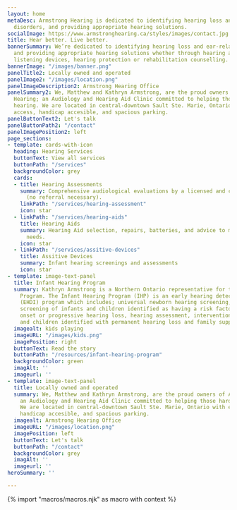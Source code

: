 ```yaml
---
layout: home
metaDesc: Armstrong Hearing is dedicated to identifying hearing loss and ear-related
  disorders, and providing appropriate hearing solutions.
socialImage: https://www.armstronghearing.ca/styles/images/contact.jpg
title: Hear better. Live better.
bannerSummary: We’re dedicated to identifying hearing loss and ear-related disorders,
  and providing appropriate hearing solutions whether through hearing aids, assistive
  listening devices, hearing protection or rehabilitation counselling.
bannerImage: "/images/banner.png"
panelTitle2: Locally owned and operated
panelImage2: "/images/location.png"
panelImageDescription2: Armstrong Hearing Office
panelSummary2: We, Matthew and Kathryn Armstrong, are the proud owners of Armstrong
  Hearing; an Audiology and Hearing Aid Clinic committed to helping those hard of
  hearing. We are located in central-downtown Sault Ste. Marie, Ontario with easy
  access, handicap accesible, and spacious parking.
panelButtonText2: Let's talk
panelButtonPath2: "/contact"
panelImagePosition2: left
page_sections:
- template: cards-with-icon
  heading: Hearing Services
  buttonText: View all services
  buttonPath: "/services"
  backgroundColor: grey
  cards:
  - title: Hearing Assessments
    summary: Comprehensive audiological evaluations by a licensed and certified audiologist
      (no referral necessary).
    linkPath: "/services/hearing-assessment"
    icon: star
  - linkPath: "/services/hearing-aids"
    title: Hearing Aids
    summary: Hearing Aid selection, repairs, batteries, and advice to meet individual
      needs.
    icon: star
  - linkPath: "/services/assitive-devices"
    title: Assitive Devices
    summary: Infant hearing screenings and assessments
    icon: star
- template: image-text-panel
  title: Infant Hearing Program
  summary: Kathryn Armstrong is a Northern Ontario representative for the Infant Hearing
    Program. The Infant Hearing Program (IHP) is an early hearing detection and intervention
    (EHDI) program which includes; universal newborn hearing screening, surveillance
    screening of infants and children identified as having a risk factor(s) for late
    onset or progressive hearing loss, hearing assessment, intervention for infants
    and children identified with permanent hearing loss and family support.
  imagealt: kids playing
  imageURL: "/images/kids.png"
  imagePosition: right
  buttonText: Read the story
  buttonPath: "/resources/infant-hearing-program"
  backgroundColor: green
  imagAlt: ''
  imageurl: ''
- template: image-text-panel
  title: Locally owned and operated
  summary: We, Matthew and Kathryn Armstrong, are the proud owners of Armstrong Hearing;
    an Audiology and Hearing Aid Clinic committed to helping those hard of hearing.
    We are located in central-downtown Sault Ste. Marie, Ontario with easy access,
    handicap accesible, and spacious parking.
  imagealt: Armstrong Hearing Office
  imageURL: "/images/location.png"
  imagePosition: left
  buttonText: Let's talk
  buttonPath: "/contact"
  backgroundColor: grey
  imagAlt: ''
  imageurl: ''
heroSummary: ''

---
```

<!-- do not delete -->
{% import "macros/macros.njk" as macro with context %}
<!-- do not delete -->